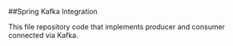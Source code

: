 ##Spring Kafka Integration

This file repository code  that implements producer and consumer connected via Kafka.
